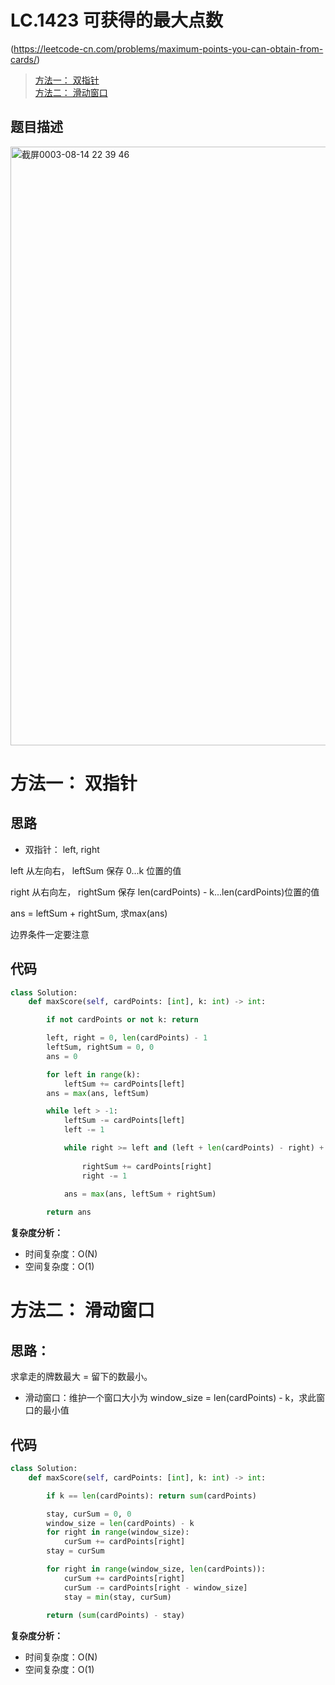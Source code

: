 LC.1423 可获得的最大点数
====
(https://leetcode-cn.com/problems/maximum-points-you-can-obtain-from-cards/)

> [方法一： 双指针]()<br>
> [方法二： 滑动窗口]()<br>

## 题目描述
<img width="958" alt="截屏0003-08-14 22 39 46" src="https://user-images.githubusercontent.com/10908630/129448118-0448c7cf-9ce7-4689-90b1-bbc81d9b9735.png">

方法一： 双指针
====
## 思路
- 双指针：  left, right

left 从左向右， leftSum 保存 0...k 位置的值

right 从右向左， rightSum 保存 len(cardPoints) - k...len(cardPoints)位置的值

ans = leftSum + rightSum, 求max(ans)

边界条件一定要注意

## 代码
```python
class Solution:
    def maxScore(self, cardPoints: [int], k: int) -> int:

        if not cardPoints or not k: return

        left, right = 0, len(cardPoints) - 1
        leftSum, rightSum = 0, 0
        ans = 0

        for left in range(k):
            leftSum += cardPoints[left]
        ans = max(ans, leftSum)

        while left > -1:
            leftSum -= cardPoints[left]
            left -= 1

            while right >= left and (left + len(cardPoints) - right) + 1 == k:
                
                rightSum += cardPoints[right]
                right -= 1

            ans = max(ans, leftSum + rightSum)
            
        return ans
```
**复杂度分析：**
- 时间复杂度：O(N)
- 空间复杂度：O(1)

方法二： 滑动窗口
====
## 思路：

求拿走的牌数最大 = 留下的数最小。 

- 滑动窗口：维护一个窗口大小为 window_size = len(cardPoints) - k，求此窗口的最小值

## 代码
```python
class Solution:
    def maxScore(self, cardPoints: [int], k: int) -> int:

        if k == len(cardPoints): return sum(cardPoints)

        stay, curSum = 0, 0
        window_size = len(cardPoints) - k
        for right in range(window_size):
            curSum += cardPoints[right]
        stay = curSum

        for right in range(window_size, len(cardPoints)):
            curSum += cardPoints[right]
            curSum -= cardPoints[right - window_size]
            stay = min(stay, curSum)
        
        return (sum(cardPoints) - stay)
```
**复杂度分析：**
- 时间复杂度：O(N)
- 空间复杂度：O(1)
